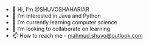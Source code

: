 - 👋 Hi, I’m @SHUVOSHAHARIAR
- 👀 I’m interested in Java and Python
- 🌱 I’m currently learning computer science
- 💞️ I’m looking to collaborate on learning
- 📫 How to reach me - mahmud.shuvo@outlook.com

<!---
SHUVOSHAHARIAR/SHUVOSHAHARIAR is a ✨ special ✨ repository because its `README.md` (this file) appears on your GitHub profile.
You can click the Preview link to take a look at your changes.
--->
